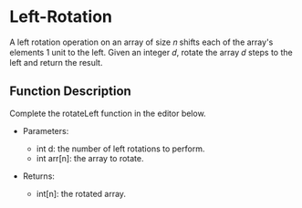# Left-Rotation

A left rotation operation on an array of size 𝑛 shifts each of the array's elements 1 unit to the left. Given an integer 𝑑, rotate the array 𝑑 steps to the left and return the result.

## Function Description

Complete the rotateLeft function in the editor below.

- Parameters:
  * int d: the number of left rotations to perform.
  * int arr[n]: the array to rotate.
 
- Returns:
  * int[n]: the rotated array.
